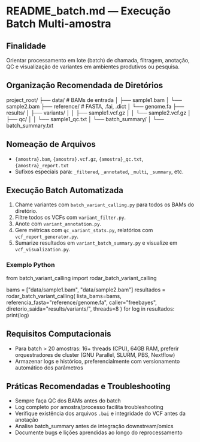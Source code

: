 # README_batch.md — Execução Batch Multi-amostra

## Finalidade

Orientar processamento em lote (batch) de chamada, filtragem, anotação, QC e visualização de variantes em ambientes produtivos ou pesquisa.

## Organização Recomendada de Diretórios

project_root/
├── data/ # BAMs de entrada
│ ├── sample1.bam
│ └── sample2.bam
├── reference/ # FASTA, .fai, .dict
│ └── genome.fa
├── results/
│ ├── variants/
│ │ ├── sample1.vcf.gz
│ │ └── sample2.vcf.gz
│ ├── qc/
│ │ └── sample1_qc.txt
│ └── batch_summary/
│ └── batch_summary.txt


## Nomeação de Arquivos

- `{amostra}.bam`, `{amostra}.vcf.gz`, `{amostra}_qc.txt`, `{amostra}_report.txt`
- Sufixos especiais para: `_filtered`, `_annotated`, `_multi`, `_summary`, etc.

## Execução Batch Automatizada

1. Chame variantes com `batch_variant_calling.py` para todos os BAMs do diretório.
2. Filtre todos os VCFs com `variant_filter.py`.
3. Anote com `variant_annotation.py`.
4. Gere métricas com `qc_variant_stats.py`, relatórios com `vcf_report_generator.py`.
5. Sumarize resultados em `variant_batch_summary.py` e visualize em `vcf_visualization.py`.

### Exemplo Python

from batch_variant_calling import rodar_batch_variant_calling

bams = ["data/sample1.bam", "data/sample2.bam"]
resultados = rodar_batch_variant_calling(
lista_bams=bams,
referencia_fasta="reference/genome.fa",
caller="freebayes",
diretorio_saida="results/variants/",
threads=8
)
for log in resultados:
print(log)


## Requisitos Computacionais

- Para batch > 20 amostras: 16+ threads (CPU), 64GB RAM, preferir orquestradores de cluster (GNU Parallel, SLURM, PBS, Nextflow)
- Armazenar logs e histórico, preferencialmente com versionamento automático dos parâmetros

## Práticas Recomendadas e Troubleshooting

- Sempre faça QC dos BAMs antes do batch
- Log completo por amostra/processo facilita troubleshooting
- Verifique existência dos arquivos `.bai` e integridade do VCF antes da anotação
- Analise batch_summary antes de integração downstream/omics
- Documente bugs e lições aprendidas ao longo do reprocessamento




